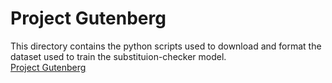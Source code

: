 # Project Gutenberg

This directory contains the python scripts used to download and format the dataset used to train the substituion-checker model.</br>
[Project Gutenberg](https://www.gutenberg.org/)</br>
</br>